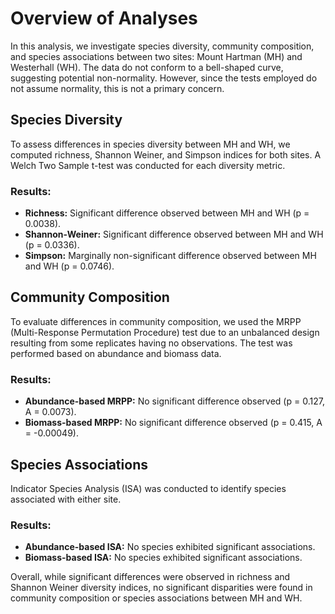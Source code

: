 # Overview of Analyses

In this analysis, we investigate species diversity, community composition, and species associations between two sites: Mount Hartman (MH) and Westerhall (WH). The data do not conform to a bell-shaped curve, suggesting potential non-normality. However, since the tests employed do not assume normality, this is not a primary concern.

## Species Diversity

To assess differences in species diversity between MH and WH, we computed richness, Shannon Weiner, and Simpson indices for both sites. A Welch Two Sample t-test was conducted for each diversity metric.

### Results:
- **Richness:** Significant difference observed between MH and WH (p = 0.0038).
- **Shannon-Weiner:** Significant difference observed between MH and WH (p = 0.0336).
- **Simpson:** Marginally non-significant difference observed between MH and WH (p = 0.0746).

## Community Composition

To evaluate differences in community composition, we used the MRPP (Multi-Response Permutation Procedure) test due to an unbalanced design resulting from some replicates having no observations. The test was performed based on abundance and biomass data.

### Results:
- **Abundance-based MRPP:** No significant difference observed (p = 0.127, A = 0.0073).
- **Biomass-based MRPP:** No significant difference observed (p = 0.415, A = -0.00049).

## Species Associations

Indicator Species Analysis (ISA) was conducted to identify species associated with either site.

### Results:
- **Abundance-based ISA:** No species exhibited significant associations.
- **Biomass-based ISA:** No species exhibited significant associations.

Overall, while significant differences were observed in richness and Shannon Weiner diversity indices, no significant disparities were found in community composition or species associations between MH and WH.